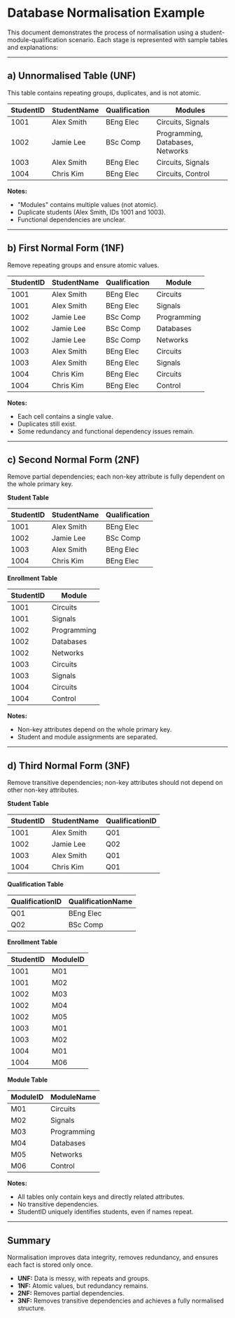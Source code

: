# Database Normalisation Example

This document demonstrates the process of normalisation using a student-module-qualification scenario. Each stage is represented with sample tables and explanations:

---

## a) **Unnormalised Table (UNF)**

This table contains repeating groups, duplicates, and is not atomic.

| StudentID | StudentName | Qualification | Modules                            |
|-----------|-------------|---------------|-------------------------------------|
| 1001      | Alex Smith  | BEng Elec     | Circuits, Signals                   |
| 1002      | Jamie Lee   | BSc Comp      | Programming, Databases, Networks    |
| 1003      | Alex Smith  | BEng Elec     | Circuits, Signals                   |
| 1004      | Chris Kim   | BEng Elec     | Circuits, Control                   |

**Notes:**
- "Modules" contains multiple values (not atomic).
- Duplicate students (Alex Smith, IDs 1001 and 1003).
- Functional dependencies are unclear.

---

## b) **First Normal Form (1NF)**

Remove repeating groups and ensure atomic values.

| StudentID | StudentName | Qualification | Module      |
|-----------|-------------|---------------|-------------|
| 1001      | Alex Smith  | BEng Elec     | Circuits    |
| 1001      | Alex Smith  | BEng Elec     | Signals     |
| 1002      | Jamie Lee   | BSc Comp      | Programming |
| 1002      | Jamie Lee   | BSc Comp      | Databases   |
| 1002      | Jamie Lee   | BSc Comp      | Networks    |
| 1003      | Alex Smith  | BEng Elec     | Circuits    |
| 1003      | Alex Smith  | BEng Elec     | Signals     |
| 1004      | Chris Kim   | BEng Elec     | Circuits    |
| 1004      | Chris Kim   | BEng Elec     | Control     |

**Notes:**
- Each cell contains a single value.
- Duplicates still exist.
- Some redundancy and functional dependency issues remain.

---

## c) **Second Normal Form (2NF)**

Remove partial dependencies; each non-key attribute is fully dependent on the whole primary key.

**Student Table**

| StudentID | StudentName | Qualification |
|-----------|-------------|---------------|
| 1001      | Alex Smith  | BEng Elec     |
| 1002      | Jamie Lee   | BSc Comp      |
| 1003      | Alex Smith  | BEng Elec     |
| 1004      | Chris Kim   | BEng Elec     |

**Enrollment Table**

| StudentID | Module      |
|-----------|-------------|
| 1001      | Circuits    |
| 1001      | Signals     |
| 1002      | Programming |
| 1002      | Databases   |
| 1002      | Networks    |
| 1003      | Circuits    |
| 1003      | Signals     |
| 1004      | Circuits    |
| 1004      | Control     |

**Notes:**
- Non-key attributes depend on the whole primary key.
- Student and module assignments are separated.

---

## d) **Third Normal Form (3NF)**

Remove transitive dependencies; non-key attributes should not depend on other non-key attributes.

**Student Table**

| StudentID | StudentName | QualificationID |
|-----------|-------------|-----------------|
| 1001      | Alex Smith  | Q01             |
| 1002      | Jamie Lee   | Q02             |
| 1003      | Alex Smith  | Q01             |
| 1004      | Chris Kim   | Q01             |

**Qualification Table**

| QualificationID | QualificationName |
|-----------------|------------------|
| Q01             | BEng Elec        |
| Q02             | BSc Comp         |

**Enrollment Table**

| StudentID | ModuleID |
|-----------|----------|
| 1001      | M01      |
| 1001      | M02      |
| 1002      | M03      |
| 1002      | M04      |
| 1002      | M05      |
| 1003      | M01      |
| 1003      | M02      |
| 1004      | M01      |
| 1004      | M06      |

**Module Table**

| ModuleID | ModuleName  |
|----------|-------------|
| M01      | Circuits    |
| M02      | Signals     |
| M03      | Programming |
| M04      | Databases   |
| M05      | Networks    |
| M06      | Control     |

**Notes:**
- All tables only contain keys and directly related attributes.
- No transitive dependencies.
- StudentID uniquely identifies students, even if names repeat.

---

## **Summary**

Normalisation improves data integrity, removes redundancy, and ensures each fact is stored only once.  
- **UNF:** Data is messy, with repeats and groups.
- **1NF:** Atomic values, but redundancy remains.
- **2NF:** Removes partial dependencies.
- **3NF:** Removes transitive dependencies and achieves a fully normalised structure.
